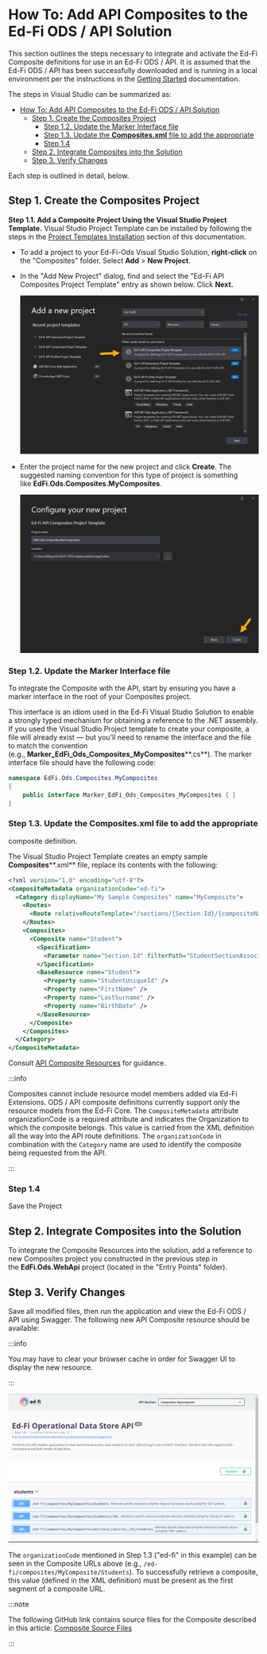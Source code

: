 # How To: Add API Composites to the Ed-Fi ODS / API Solution

This section outlines the steps necessary to integrate and activate the Ed-Fi
Composite definitions for use in an Ed-Fi ODS / API. It is assumed that the
Ed-Fi ODS / API has been successfully downloaded and is running in a local
environment per the instructions in the [Getting
Started](../getting-started/readme.md) documentation.

The steps in Visual Studio can be summarized as:

- [How To: Add API Composites to the Ed-Fi ODS / API Solution](#how-to-add-api-composites-to-the-ed-fi-ods--api-solution)
  - [Step 1. Create the Composites Project](#step-1-create-the-composites-project)
    - [Step 1.2. Update the Marker Interface file](#step-12-update-the-marker-interface-file)
    - [Step 1.3. Update the **Composites.xml** file to add the appropriate](#step-13-update-thecompositesxml-file-toadd-the-appropriate)
    - [Step 1.4](#step-14)
  - [Step 2. Integrate Composites into the Solution](#step-2-integrate-composites-into-the-solution)
  - [Step 3. Verify Changes](#step-3-verify-changes)

Each step is outlined in detail, below.

## Step 1. Create the Composites Project

**Step 1.1. Add a Composite Project Using the Visual Studio Project
Template.** Visual Studio Project Template can be installed by following the
steps in the [Project Templates
Installation](../getting-started/source-code-installation/project-templates-installation.md)
section of this documentation.

* To add a project to your Ed-Fi-Ods Visual Studio Solution, **right-click** on
    the "Composites" folder. Select **Add** > **New Project**.
* In the "Add New Project" dialog, find and select the "Ed-Fi API Composites
    Project Template" entry as shown below. Click **Next.**

    ![Project Template](../../../../static/img/reference/ods-api/composite-project-template.png)

* Enter the project name for the new project and click **Create**. The suggested
    naming convention for this type of project is something
    like **EdFi.Ods.Composites.MyComposites**.

    ![Project Template](../../../../static/img/reference/ods-api/composite-project-template2.png)

### Step 1.2. Update the Marker Interface file

To integrate the Composite with the API, start by ensuring you have a
marker interface in the root of your Composites project.

This interface is an idiom used in the Ed-Fi Visual Studio Solution to enable a
strongly typed mechanism for obtaining a reference to the .NET assembly. If you
used the Visual Studio Project template to create your composite, a file will
already exist — but you'll need to rename the interface and the file to match
the convention
(e.g., **Marker\_EdFi\_Ods\_Composites\_MyComposites****.cs**). The marker
interface file should have the following code:

```cs
namespace EdFi.Ods.Composites.MyComposites
{
    public interface Marker_EdFi_Ods_Composites_MyComposites { }
}
```

### Step 1.3. Update the **Composites.xml** file to add the appropriate

composite definition.

The Visual Studio Project Template creates an empty sample
**Composites****.xml** file, replace its contents with the following:

```xml
<?xml version="1.0" encoding="utf-8"?>
<CompositeMetadata organizationCode="ed-fi">
  <Category displayName="My Sample Composites" name="MyComposite">
    <Routes>
      <Route relativeRouteTemplate="/sections/{Section.Id}/{compositeName}" />
    </Routes>
    <Composites>
      <Composite name="Student">
        <Specification>
          <Parameter name="Section.Id" filterPath="StudentSectionAssociations->Section.Id" />
        </Specification>
        <BaseResource name="Student">
          <Property name="StudentUniqueId" />
          <Property name="FirstName" />
          <Property name="LastSurname" />
          <Property name="BirthDate" />
        </BaseResource>
      </Composite>
    </Composites>
  </Category>
</CompositeMetadata>
```

Consult [API Composite
Resources](../platform-dev-guide/extensibility-customization/api-composite-resources.md)
for guidance.

:::info

Composites cannot include resource model members added via Ed-Fi Extensions. ODS
/ API composite definitions currently support only the resource models from the
Ed-Fi Core. The `CompositeMetadata` attribute organizationCode is a required
attribute and indicates the Organization to which the composite belongs. This
value is carried from the XML definition all the way into the API route
definitions. The `organizationCode` in combination with the `Category` name are
used to identify the composite being requested from the API.

:::

### Step 1.4

Save the Project

## Step 2. Integrate Composites into the Solution

To integrate the Composite Resources into the solution, add a reference to new
Composites project you constructed in the previous step in
the **EdFi.Ods.WebApi** project (located in the "Entry Points" folder).

## Step 3. Verify Changes

Save all modified files, then run the application and view the Ed-Fi ODS / API
using Swagger. The following new API Composite resource should be available:

:::info

You may have to clear your browser cache in order for Swagger UI to display
the new resource.

:::

![Composites](../../../../static/img/reference/ods-api/composites3.png)

The `organizationCode` mentioned in Step 1.3 ("ed-fi" in this example) can be
seen in the Composite URLs above (e.g.,
`/ed-fi/composites/MyComposite/Students`). To successfully retrieve a composite,
this value (defined in the XML definition) must be present as the first segment
of a composite URL.

:::note

The following GitHub link contains source files for the Composite described in this article:
[Composite Source Files](https://github.com/Ed-Fi-Alliance-OSS/Ed-Fi-ODS/tree/v7.2/Samples/Composites)

:::
